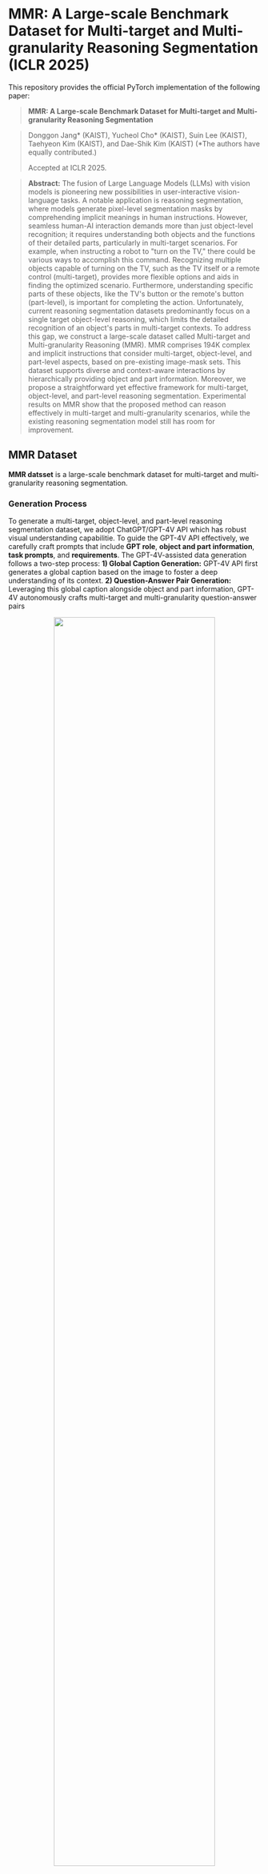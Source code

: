 # MMR: A Large-scale Benchmark Dataset for Multi-target and Multi-granularity Reasoning Segmentation (ICLR 2025)

This repository provides the official PyTorch implementation of the following paper:

>**MMR: A Large-scale Benchmark Dataset for Multi-target and Multi-granularity Reasoning Segmentation**

>
>Donggon Jang* (KAIST), Yucheol Cho* (KAIST), Suin Lee (KAIST), Taehyeon Kim (KAIST), and Dae-Shik Kim (KAIST) (*The authors have equally contributed.)
>
>Accepted at ICLR 2025.

>**Abstract:** The fusion of Large Language Models (LLMs) with vision models is pioneering new possibilities in user-interactive vision-language tasks. A notable application is reasoning segmentation, where models generate pixel-level segmentation masks by comprehending implicit meanings in human instructions. However, seamless human-AI interaction demands more than just object-level recognition; it requires understanding both objects and the functions of their detailed parts, particularly in multi-target scenarios. For example, when instructing a robot to "turn on the TV," there could be various ways to accomplish this command. Recognizing multiple objects capable of turning on the TV, such as the TV itself or a remote control (multi-target), provides more flexible options and aids in finding the optimized scenario. Furthermore, understanding specific parts of these objects, like the TV's button or the remote's button (part-level), is important for completing the action. Unfortunately, current reasoning segmentation datasets predominantly focus on a single target object-level reasoning, which limits the detailed recognition of an object's parts in multi-target contexts. To address this gap, we construct a large-scale dataset called Multi-target and Multi-granularity Reasoning (MMR). MMR comprises 194K complex and implicit instructions that consider multi-target, object-level, and part-level aspects, based on pre-existing image-mask sets. This dataset supports diverse and context-aware interactions by hierarchically providing object and part information. Moreover, we propose a straightforward yet effective framework for multi-target, object-level, and part-level reasoning segmentation. Experimental results on MMR show that the proposed method can reason effectively in multi-target and multi-granularity scenarios, while the existing reasoning segmentation model still has room for improvement.

## MMR Dataset
**MMR datsset** is a large-scale benchmark dataset for multi-target and multi-granularity reasoning segmentation. 

### Generation Process
To generate a multi-target, object-level, and part-level reasoning segmentation dataset, we adopt ChatGPT/GPT-4V API which has robust visual understanding capabilitie. To guide the GPT-4V API effectively, we carefully craft prompts that include **GPT role**, **object and part information**, **task prompts**, and **requirements**. The GPT-4V-assisted data generation follows a two-step process: **1) Global Caption Generation:** GPT-4V API first generates a global caption based on the image to foster a deep understanding of its context. **2) Question-Answer Pair Generation:** Leveraging this global caption alongside object and part information, GPT-4V autonomously crafts multi-target and multi-granularity question-answer pairs
<p align="center"> <img src="figures/figure_data_generation-1.png" width="80%"> </p>


### Example
<p align="center"> <img src="figures/figure_output_qna_pairs.png" width="80%"> </p>


### Statistics
The MMR dataset includes **194,398 intricate and implicit question-answer pairs** with 57,643 corresponding images and masks selected from PACO-LVIS. The entire dataset is split into distinct sets for training (154,127 pairs), validation (8,194 pairs), and test (32,077 pairs).
<p align="center"> <img src="figures/statistics_MMR-1.png" width="80%"> </p>



### Download
The MMR dataset can be downloaded from this [google drive link](https://drive.google.com/drive/folders/1d8FIs4cCmQLMuYAB4s2-_bH0HUI3CjNC?usp=drive_link).

The link for the MMR dataset is structured as follows:
```
MMR/
├── MMR_test_mixed.json
├── MMR_test_obj_only.json
├── MMR_test_part_only.json
├── MMR_train.json
├── MMR_val.json
```

### Json Format 
```
 data:
    {
        `file_name': str, a file name of the image,
        `height': int, height of the image,
        `width': int, width of the image,
        `image_id': int, id of the image,
        `not_exhaustive_category_ids': List[int], list of category ids that don't have all of their instances marked exhaustively,
        `neg_category_ids': List[int], list of category ids that were verified as not present in the image,
        `coco_url': str, image URL,
        `questions': List[str], the complex and implicit questions about the objects and parts within an image,
        
        `annotations':
            {
            `bbox': List[float], bounding box of the object or part,
            `segmentation': 
                {
                `size': List[int], the size of the image,
                `counts': RLE format, segmentation binary mask information,
                }
            `image_id': int, id of the image,
            `category_name': str, category_name of the object or part,
            `category_id': int, category_id,
            `sorted_category_id': int, sorted id in ascending order,
            }
        `answers': List[dicts], the annotations corresponding to the questions,
        `text_answers': List[str], the text answers to the questions,
        `raw_answers': List[str], the raw answers from GPT API to the questions,
    }
```


## M<sup>2</sup>SA Model
### Architecture
<p align="center"> <img src="figures/framework-1.png" width="80%"> </p>

### Installation 
1. Clone this repository

```
git clone https://github.com/jdg900/MMR.git
cd MMR
```
2. To install requirements using conda environment
```
conda env create -n [env name] -f M2SA.yaml
conda activate [env name]
pip install flash-attn --no-build-isolation
```

### Training
#### Data Preparation
The training datasets are composed in the same way as [LISA](https://github.com/dvlab-research/LISA?tab=readme-ov-file).

The training datasets consist of 4 types of data:
1. Semantic segmentation datasets: [ADE20K](http://data.csail.mit.edu/places/ADEchallenge/ADEChallengeData2016.zip), [COCO-Stuff](http://calvin.inf.ed.ac.uk/wp-content/uploads/data/cocostuffdataset/stuffthingmaps_trainval2017.zip), [Mapillary](https://www.mapillary.com/dataset/vistas), [PACO-LVIS](https://github.com/facebookresearch/paco/tree/main#dataset-setup), [PASCAL-Part](https://github.com/facebookresearch/VLPart/tree/main/datasets#pascal-part), [COCO Images](http://images.cocodataset.org/zips/train2017.zip)

    Note: You should also add COCO train2017 and COCO val 2017 under the refer_seg path.

2. Referring expression segmentation datasets: [RefCOCO](https://web.archive.org/web/20220413011718/https://bvisionweb1.cs.unc.edu/licheng/referit/data/refcoco.zip), [RefCOCO+](https://web.archive.org/web/20220413011656/https://bvisionweb1.cs.unc.edu/licheng/referit/data/refcoco+.zip), [RefCOCOg](https://web.archive.org/web/20220413012904/https://bvisionweb1.cs.unc.edu/licheng/referit/data/refcocog.zip), [RefCLEF](https://web.archive.org/web/20220413011817/https://bvisionweb1.cs.unc.edu/licheng/referit/data/refclef.zip) ([saiapr_tc-12](https://web.archive.org/web/20220515000000/http://bvisionweb1.cs.unc.edu/licheng/referit/data/images/saiapr_tc-12.zip)), [RefCOCOm](https://github.com/Rubics-Xuan/MRES)


3. Visual question answering dataset: [LLaVA-Instruct-150k](https://huggingface.co/datasets/liuhaotian/LLaVA-Instruct-150K/blob/main/llava_instruct_150k.json)


4. Our MMR dataset: [MMR](https://drive.google.com/drive/folders/1d8FIs4cCmQLMuYAB4s2-_bH0HUI3CjNC?usp=drive_link)
    Note: Images and masks in MMR dataset are based on COCO Images.


Download the total datasets from the above links, and organize them as follows.

```
├── dataset
│   ├── ade20k
│   │   ├── annotations
│   │   └── images
│   ├── coco
│   │   └── train2017
│   │       ├── 000000000009.jpg
│   │       └── ...
│   ├── cocostuff
│   │   └── train2017
│   │       ├── 000000000009.png
│   │       └── ...
│   ├── llava_dataset
│   │   └── llava_instruct_150k.json
│   ├── mapillary
│   │   ├── config_v2.0.json
│   │   ├── testing
│   │   ├── training
│   │   └── validation
│   ├── refer_seg
│   │   ├── images
│   │   |   ├── saiapr_tc-12 
│   │   |   └── mscoco
│   │   |       └── images
│   │   |           └── train2014
│   │   ├── refclef
│   │   ├── refcoco
│   │   ├── refcoco+
│   │   └── refcocog
│   │   └── RefCOCOm
│   │        ├── masks
│   │        └── annotations
│   ├── vlpart
│   │    ├── paco
│   │    │   └── annotations
│   │    └── pascal_part
│   │        ├── train.json
│   │        └── VOCdevkit
│   │
│   │   
│   └── MMR
│       ├── MMR_train.json
│       ├── MMR_val.json
│       ├── MMR_test_mixed.json
│       └── MMR_test_obj_only.json
│       └── MMR_test_part_only.json
```


#### Pre-trained LLaVA weights
To train M<sup>2</sup>SA-7B and M<sup>2</sup>SA-13B, loading LLaVA's pre-trained weights are required. For M<sup>2</sup>SA-7B we use `LLaVA-Lightning-7B-v1-1` merged from `liuhaotian/LLaVA-Lightning-7B-delta-v1-1`, and for M<sup>2</sup>SA-13B, we use `liuhaotian/llava-llama-2-13b-chat-lightning-preview`.


#### Pre-trained SAM weights
Download SAM ViT-H pre-trained weights from the [link](https://dl.fbaipublicfiles.com/segment_anything/sam_vit_h_4b8939.pth), and put pre-trained weights in `./vision_pretrained`.

#### Training

```
deepspeed --include=localhost:0,1,2,3 --master_port=24999 train_ds.py \
 --version="PATH_TO_LLaVA" \
 --dataset_dir="./dataset/" \
 --dataset="sem_seg||refer_seg||vqa||multi_part_reason_seg" \
 --vision-tower="openai/clip-vit-large-patch14" \
 --batch_size=2 \
 --num_classes_per_sample=3 \
 --num_classes_per_question=3 \
 --use_expand_question_list \
 --model_max_length 2048 \
 --sample_rates="2,9,2,6" \
 --exp_name="M2SA" \
 --val_dataset="MultiPartReasonSeg|val" \
 --val_json_name="MMR_val.json" \
```
When training is finished, to get the full model weight:

```
cd ./runs/M2SA-7B/ckpt_model && python zero_to_fp32.py . ../pytorch_model.bin
```

#### Merge LoRA Weight
Merge the LoRA weights of `pytorch_model.bin`, save the resulting model into your desired path in the Hugging Face format:

```
CUDA_VISIBLE_DEVICES="" python merge_lora_weights_and_save_hf_model.py \
  --version="PATH_TO_LLaVA" \
  --weight="PATH_TO_pytorch_model.bin" \
  --save_path="PATH_TO_SAVED_MODEL"
```

For example:
```
CUDA_VISIBLE_DEVICES=0 python merge_lora_weights_and_save_hf_model.py \
  --version="./LLaVA/LLaVA-Lightning-7B-v1-1" \
  --weight="./runs/M2SA-7B/pytorch_model.bin" \
  --save_path="M2SA-7B"
```

### Validation
```
deepspeed --include=localhost:0,1,2,3 --master_port=24999  train_ds.py \
 --version="PATH_TO_M2SA_MODEL_Directory" \
 --exp_name="M2SA-7B-val" \
 --dataset_dir='./dataset' \
 --val_dataset="MultiPartReasonSeg|val" \
 --eval_only \
 --val_json_name="MMR_val.json" \
```


## Benchmark Results
- Results on MMR benchmark.

| Methods                        | val (gIoU) | val (cIoU) | Obj (gIoU) | Obj (cIoU) | Part (gIoU) | Part (cIoU) | Obj & Part (gIoU) | Obj & Part (cIoU) |
|--------------------------------|----------|----------|----------|----------|-----------|-----------|-----------------|-----------------|
| LISA-7B    | 13.8     | 18.3     | 23.5     | 25.1     | 6.6       | 7.9       | 14.5            | 17.9            |
| LISA-7B<sub>tr</sub>           | 19.4     | 31.6     | 34.7     | 41.8     | 8.0       | 13.1      | 19.5            | 27.1            |
| **M<sup>2</sup>SA-7B**         | **27.8** | **48.6** | **41.0** | **55.6** | **13.5**  | **27.0**  | **30.9**        | **46.8**        |
| LISA-Llama2-13B  | 15.4     | 20.0     | 26.1     | 27.9     | 7.4       | 8.4       | 16.1            | 19.8            |
| LISA-Llama2-13B<sub>tr</sub>   | 22.3     | 33.4     | 40.2     | 45.2     | 10.7      | 16.4      | 23.0            | 29.2            |
| **M<sup>2</sup>SA-Llama2-13B** | **28.4** | **49.1** | **42.3** | **57.6** | **13.6**  | **27.2**  | **31.6**        | **47.6**        |



- Results on RefCOCOm benchmark. For a fair comparison with previous methods, the mIoU metrics are adopted.

| Methods                                | val-Part | val-Obj & Part | testA-Part | testA-Obj & Part | testB-Part | testB-Obj & Part |
|----------------------------------------|----------|----------------|------------|------------------|------------|------------------|
| SeqTR             | 13.9     | 28.2           | 12.1       | 22.8             | 18.1       | 34.7             |
| CRIS              | 10.6     | 25.4           | 10.1       | 21.2             | 12.9       | 30.0             |
| LAVT                | 15.3     | 29.9           | 13.2       | 24.4             | 18.7       | 35.5             |
| X-Decoder     | 16.2     | 29.5           | 13.6       | 23.6             | 20.3       | 33.8             |
| SEEM          | 16.1     | 29.4           | 13.6       | 23.4             | 20.4       | 33.9             |
| UniRES       | 19.6     | 34.3           | 16.4       | 27.8             | 25.2       | **41.7**         |
| LISA-7B              | 21.3     | 34.3           | 18.5       | 28.6             | 25.7       | 40.1             |
| **M<sup>2</sup>SA-7B**                 | **22.4** | **35.5**       | **19.9**   | **30.1**         | **27.1**   | 41.4             |
| LISA-Llama2-13B     | 22.1     | 35.2           | 19.4       | 29.7             | 27.2       | 41.6             |
| **M<sup>2</sup>SA-Llama2-13B**         | **24.5** | **37.3**       | **21.9**   | **31.9**         | **28.5**   | **42.7**         |

## Citation
If you find this project useful in your research, please consider citing:
```
@inproceedings{jangmmr,
  title={MMR: A Large-scale Benchmark Dataset for Multi-target and Multi-granularity Reasoning Segmentation},
  author={Jang, Donggon and Cho, Yucheol and Lee, Suin and Kim, Taehyeon and Kim, Daeshik},
  booktitle={The Thirteenth International Conference on Learning Representations}
}
```

## Acknowledgements
This codebase ie built on [LISA](https://github.com/dvlab-research/LISA?tab=readme-ov-file), [LLaVA](https://github.com/haotian-liu/LLaVA), and [SAM](https://github.com/facebookresearch/segment-anything). We thank the authors for sharing their code. Their valuable work has greatly contributed to the development of our codebase.
